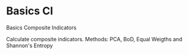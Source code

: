 # Basics CI
Basics Composite Indicators

Calculate composite indicators. Methods: PCA, BoD, Equal Weigths and Shannon's Entropy